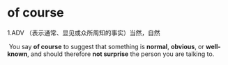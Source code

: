 # of course

1.ADV （表示通常、显见或众所周知的事实）当然，自然

​	You say **of course** to suggest that something is **normal**, **obvious**, or **well-known**, and should therefore **not surprise** the person you are talking to.





